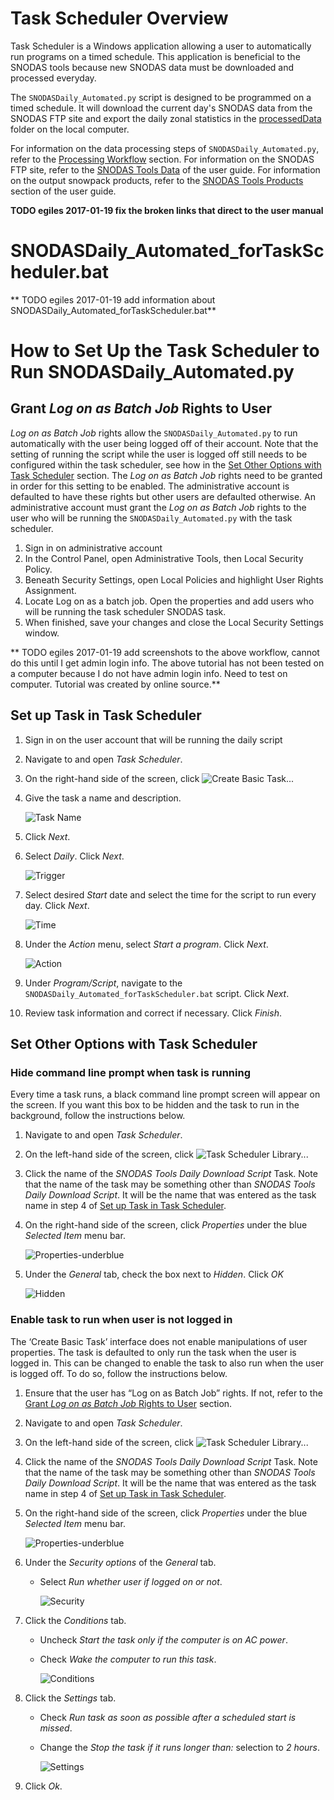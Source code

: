 # Task Scheduler Overview

Task Scheduler is a Windows application allowing a user to automatically run programs on a timed schedule. This application is
beneficial to the SNODAS tools because new SNODAS data must be downloaded and processed everyday. 

The ```SNODASDaily_Automated.py```
script is designed to be programmed on a timed schedule. It will download the current day's SNODAS data from the SNODAS FTP site 
and export the daily zonal statistics in the [processedData](../software-design/data-management.md#snodastools92processeddata92) folder on the local computer. 

For information on the data processing steps of ```SNODASDaily_Automated.py```, refer to the 
[Processing Workflow](../software-design/overview.md#processing-workflow) section. For information on the SNODAS FTP site, refer to the
[SNODAS Tools Data](../../../doc-user-mkdocs-project/docs/data/overview.md) of the user guide. For information on
the output snowpack products, refer to the [SNODAS Tools Products](../../../doc-user-mkdocs-project/docs/products/overview.md)
section of the user guide.

**TODO egiles 2017-01-19 fix the broken links that direct to the user manual**

#  SNODASDaily_Automated_forTaskScheduler.bat

** TODO egiles 2017-01-19 add information about SNODASDaily_Automated_forTaskScheduler.bat**

# How to Set Up the Task Scheduler to Run SNODASDaily_Automated.py

## Grant *Log on as Batch Job* Rights to User 

*Log on as Batch Job* rights allow the ```SNODASDaily_Automated.py``` to run automatically with the user being logged off of their 
account. Note that the setting of running the script while the user is logged off still needs to be configured within the task scheduler,
see how in the [Set Other Options with Task Scheduler](#set-other-options-with-task-scheduler) section. The *Log on as Batch Job* rights
need to be granted in order for this setting to be enabled. The administrative account is defaulted to have these rights but other 
users are defaulted otherwise. An administrative account must grant the *Log on as Batch Job* rights to the user who will be running 
the ```SNODASDaily_Automated.py``` with the task scheduler. 

1. Sign in on administrative account
2. In the Control Panel, open Administrative Tools, then Local Security Policy.
3. Beneath Security Settings, open Local Policies and highlight User Rights Assignment.
4. Locate Log on as a batch job. Open the properties and add users who will be running the task scheduler SNODAS task.
5. When finished, save your changes and close the Local Security Settings window.

** TODO egiles 2017-01-19 add screenshots to the above workflow, cannot do this until I get admin login info. The above tutorial has
not been tested on a computer because I do not have admin login info. Need to test on computer. Tutorial was created by online source.**

## Set up Task in Task Scheduler

1. Sign in on the user account that will be running the daily script  

2. Navigate to and open *Task Scheduler*.   

3. On the right-hand side of the screen, click ![Create Basic Task...](task-scheduler-images/create-basic-task.png)  

4. Give the task a name and description.  

	![Task Name](task-scheduler-images/name.png)   
	

5.	Click *Next*.  

6.	Select *Daily*. Click *Next*.  

	![Trigger](task-scheduler-images/trigger.png)  

7.	Select desired *Start* date and select the time for the script to run every day. Click *Next*.  

	![Time](task-scheduler-images/daily-time.png)  

8.	Under the *Action* menu, select *Start a program*. Click *Next*.  

	![Action](task-scheduler-images/action.png)  

9.	Under *Program/Script*, navigate to the ```SNODASDaily_Automated_forTaskScheduler.bat``` script. Click *Next*.  
 
10.	Review task information and correct if necessary. Click *Finish*.   



## Set Other Options with Task Scheduler

### Hide command line prompt when task is running

Every time a task runs, a black command line prompt screen will appear on the screen. If you want this 
box to be hidden and the task to run in the background, follow the instructions below.

1.	Navigate to and open *Task Scheduler*. 
2.	On the left-hand side of the screen, click ![Task Scheduler Library...](task-scheduler-images/task-scheduler-library.png)  
3.	Click the name of the *SNODAS Tools Daily Download Script* Task. Note that the name of the task may be something other
than *SNODAS Tools Daily Download Script*. It will be the name that was entered as the task name in step 4 of 
[Set up Task in Task Scheduler](#set-up-task-in-task-scheduler). 
		
4.	On the right-hand side of the screen, click *Properties* under the blue *Selected Item* menu bar. 

	![Properties-underblue](task-scheduler-images/props-under-blue.png)
	
5.	Under the *General* tab, check the box next to *Hidden*. Click *OK*

	![Hidden](task-scheduler-images/hidden.png)


### Enable task to run when user is not logged in

The ‘Create Basic Task’ interface does not enable manipulations of user properties. The task is defaulted to 
only run the task when the user is logged in. This can be changed to enable the task to also run when the 
user is logged off. To do so, follow the instructions below. 

1.	Ensure that the user has “Log on as Batch Job” rights. If not, refer to the 
[Grant *Log on as Batch Job* Rights to User](#grant-log-on-as-batch-job-rights-to-user) section.  

2.	Navigate to and open *Task Scheduler*.  
3.  On the left-hand side of the screen, click ![Task Scheduler Library...](task-scheduler-images/task-scheduler-library.png)  
4.  Click the name of the *SNODAS Tools Daily Download Script* Task. Note that the name of the task may be something other
than *SNODAS Tools Daily Download Script*. It will be the name that was entered as the task name in step 4 of 
[Set up Task in Task Scheduler](#set-up-task-in-task-scheduler).   
5.  On the right-hand side of the screen, click *Properties* under the blue *Selected Item* menu bar. 

	![Properties-underblue](task-scheduler-images/props-under-blue.png)  
	
6. Under the *Security options* of the *General* tab.
	- Select *Run whether user if logged on or not*.

		![Security](task-scheduler-images/security.png)
	
7. Click the *Conditions* tab. 
	- Uncheck *Start the task only if the computer is on AC power*.
	- Check *Wake the computer to run this task*. 
		
		![Conditions](task-scheduler-images/conditions.png)
	
8. Click the *Settings* tab. 
	- Check *Run task as soon as possible after a scheduled start is missed*. 
	- Change the *Stop the task if it runs longer than:*  selection to *2 hours*.  
	
		![Settings](task-scheduler-images/settings.png)
	
9. Click *Ok*. 








